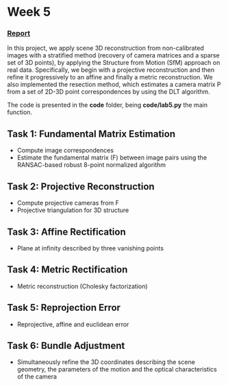 # Week 5

### [Report](https://github.com/oscarlorente/3D-Reconstruction-of-Urban-Scenes/blob/main/lab5/M4_Lab5_Team7.pdf)

In this project, we apply scene 3D reconstruction from non-calibrated images with a stratified method (recovery of camera matrices and a sparse set of 3D points), by applying the Structure from Motion (SfM) approach on real data. Specifically, we begin with a projective reconstruction and then refine it progressively to an affine and finally a metric reconstruction. We also implemented the resection method, which estimates a camera matrix P from a set of 2D-3D point correspondences by using the DLT algorithm.

The code is presented in the **code** folder, being **code/lab5.py** the main function. 

## Task 1: Fundamental Matrix Estimation
* Compute image correspondences
* Estimate the fundamental matrix (F) between image pairs using the RANSAC-based robust 8-point normalized algorithm

## Task 2: Projective Reconstruction
* Compute projective cameras from F
* Projective triangulation for 3D structure

## Task 3: Affine Rectification
* Plane at infinity described by three vanishing points

## Task 4: Metric Rectification
* Metric reconstruction (Cholesky factorization)

## Task 5: Reprojection Error
* Reprojective, affine and euclidean error

## Task 6: Bundle Adjustment
* Simultaneously refine the 3D coordinates describing the scene geometry, the parameters of the motion and the optical characteristics of the camera
